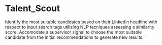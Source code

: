 # Talent_Scout
Identify the most suitable candidates based on their LinkedIn headline with respect to input search tags utilizing NLP tecniques assessing a similarity score.  Accomodate a supervisor signal to choose the most suitable candidate from the initial recommendations to generate new results.
